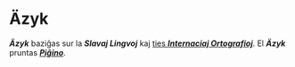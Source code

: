 # Äzyk

***Äzyk*** baziĝas sur la ***Slavaj Lingvoj*** kaj [ties ***Internaciaj Ortografioj***](slavaj/README.md). El ***Äzyk*** pruntas [***Piĝino***](pighino.md).

